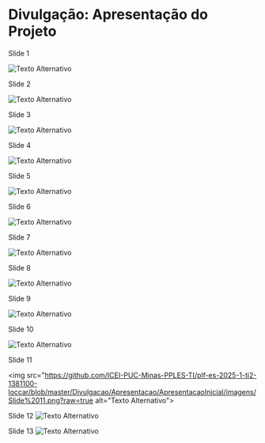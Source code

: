 # Divulgação: Apresentação do Projeto

Slide 1

<img src="https://github.com/ICEI-PUC-Minas-PPLES-TI/plf-es-2025-1-ti2-1381100-loccar/blob/master/Divulgacao/Apresentacao/ApresentacaoInicial/imagens/SLIDE%201.png?raw=true" alt="Texto Alternativo">

Slide 2

<img src="https://github.com/ICEI-PUC-Minas-PPLES-TI/plf-es-2025-1-ti2-1381100-loccar/blob/master/Divulgacao/Apresentacao/ApresentacaoInicial/imagens/Slide%202.png?raw=true" alt="Texto Alternativo">

Slide 3

<img src="https://github.com/ICEI-PUC-Minas-PPLES-TI/plf-es-2025-1-ti2-1381100-loccar/blob/master/Divulgacao/Apresentacao/ApresentacaoInicial/imagens/Slide3.ong.png?raw=true" alt="Texto Alternativo">

Slide 4

<img src="https://github.com/ICEI-PUC-Minas-PPLES-TI/plf-es-2025-1-ti2-1381100-loccar/blob/master/Divulgacao/Apresentacao/ApresentacaoInicial/imagens/Slide%204.png?raw=true" alt="Texto Alternativo">

Slide 5

<img src="https://github.com/ICEI-PUC-Minas-PPLES-TI/plf-es-2025-1-ti2-1381100-loccar/blob/master/Divulgacao/Apresentacao/ApresentacaoInicial/imagens/Slide5.png?raw=true" alt="Texto Alternativo">

Slide 6

<img src="https://github.com/ICEI-PUC-Minas-PPLES-TI/plf-es-2025-1-ti2-1381100-loccar/blob/master/Divulgacao/Apresentacao/ApresentacaoInicial/imagens/Slide%206.png?raw=true" alt="Texto Alternativo">

Slide 7

<img src="https://github.com/ICEI-PUC-Minas-PPLES-TI/plf-es-2025-1-ti2-1381100-loccar/blob/master/Divulgacao/Apresentacao/ApresentacaoInicial/imagens/Slide%207.png?raw=true" alt="Texto Alternativo">

Slide 8

<img src="https://github.com/ICEI-PUC-Minas-PPLES-TI/plf-es-2025-1-ti2-1381100-loccar/blob/master/Divulgacao/Apresentacao/ApresentacaoInicial/imagens/Slide%208.png?raw=true" alt="Texto Alternativo">

Slide 9

<img src="https://github.com/ICEI-PUC-Minas-PPLES-TI/plf-es-2025-1-ti2-1381100-loccar/blob/master/Divulgacao/Apresentacao/ApresentacaoInicial/imagens/Slide%209.png?raw=true" alt="Texto Alternativo">

Slide 10

<img src="https://github.com/ICEI-PUC-Minas-PPLES-TI/plf-es-2025-1-ti2-1381100-loccar/blob/master/Divulgacao/Apresentacao/ApresentacaoInicial/imagens/Slide%2010.png?raw=true" alt="Texto Alternativo">

Slide 11

<img src="https://github.com/ICEI-PUC-Minas-PPLES-TI/plf-es-2025-1-ti2-1381100-loccar/blob/master/Divulgacao/Apresentacao/ApresentacaoInicial/imagens/Slide%2011.png?raw=true alt="Texto Alternativo">

Slide 12
<img src="https://github.com/ICEI-PUC-Minas-PPLES-TI/plf-es-2025-1-ti2-1381100-loccar/blob/master/Divulgacao/Apresentacao/ApresentacaoInicial/imagens/Slide%2012.png?raw=true" alt="Texto Alternativo">

Slide 13
<img src="https://github.com/ICEI-PUC-Minas-PPLES-TI/plf-es-2025-1-ti2-1381100-loccar/blob/master/Divulgacao/Apresentacao/ApresentacaoInicial/imagens/Slide%2013.png?raw=true" alt="Texto Alternativo">
